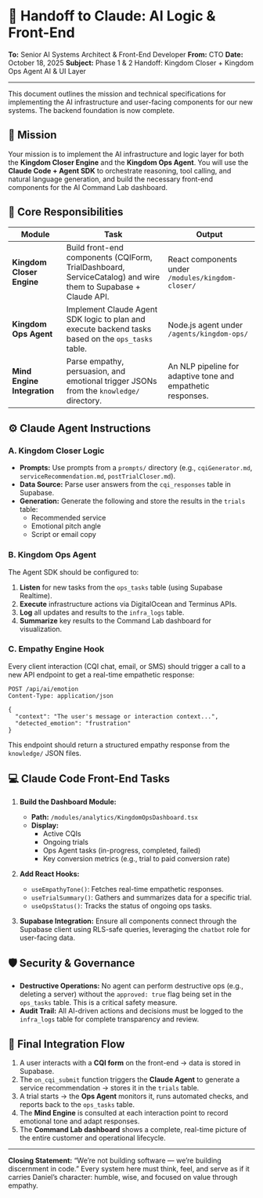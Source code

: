 # 🧠 Handoff to Claude: AI Logic & Front-End

**To:** Senior AI Systems Architect & Front-End Developer
**From:** CTO
**Date:** October 18, 2025
**Subject:** Phase 1 & 2 Handoff: Kingdom Closer + Kingdom Ops Agent AI & UI Layer

---

This document outlines the mission and technical specifications for implementing the AI infrastructure and user-facing components for our new systems. The backend foundation is now complete.

## 🚀 Mission

Your mission is to implement the AI infrastructure and logic layer for both the **Kingdom Closer Engine** and the **Kingdom Ops Agent**. You will use the **Claude Code + Agent SDK** to orchestrate reasoning, tool calling, and natural language generation, and build the necessary front-end components for the AI Command Lab dashboard.

## 🧱 Core Responsibilities

| Module                  | Task                                                                                                     | Output                                            |
| ----------------------- | -------------------------------------------------------------------------------------------------------- | ------------------------------------------------- |
| **Kingdom Closer Engine** | Build front-end components (CQIForm, TrialDashboard, ServiceCatalog) and wire them to Supabase + Claude API. | React components under `/modules/kingdom-closer/`   |
| **Kingdom Ops Agent**     | Implement Claude Agent SDK logic to plan and execute backend tasks based on the `ops_tasks` table.       | Node.js agent under `/agents/kingdom-ops/`        |
| **Mind Engine Integration** | Parse empathy, persuasion, and emotional trigger JSONs from the `knowledge/` directory.                  | An NLP pipeline for adaptive tone and empathetic responses. |

## ⚙️ Claude Agent Instructions

### A. Kingdom Closer Logic

- **Prompts:** Use prompts from a `prompts/` directory (e.g., `cqiGenerator.md`, `serviceRecommendation.md`, `postTrialCloser.md`).
- **Data Source:** Parse user answers from the `cqi_responses` table in Supabase.
- **Generation:** Generate the following and store the results in the `trials` table:
    - Recommended service
    - Emotional pitch angle
    - Script or email copy

### B. Kingdom Ops Agent

The Agent SDK should be configured to:

1.  **Listen** for new tasks from the `ops_tasks` table (using Supabase Realtime).
2.  **Execute** infrastructure actions via DigitalOcean and Terminus APIs.
3.  **Log** all updates and results to the `infra_logs` table.
4.  **Summarize** key results to the Command Lab dashboard for visualization.

### C. Empathy Engine Hook

Every client interaction (CQI chat, email, or SMS) should trigger a call to a new API endpoint to get a real-time empathetic response:

```http
POST /api/ai/emotion
Content-Type: application/json

{
  "context": "The user's message or interaction context...",
  "detected_emotion": "frustration"
}
```

This endpoint should return a structured empathy response from the `knowledge/` JSON files.

## 💻 Claude Code Front-End Tasks

1.  **Build the Dashboard Module:**
    - **Path:** `/modules/analytics/KingdomOpsDashboard.tsx`
    - **Display:**
        - Active CQIs
        - Ongoing trials
        - Ops Agent tasks (in-progress, completed, failed)
        - Key conversion metrics (e.g., trial to paid conversion rate)

2.  **Add React Hooks:**
    - `useEmpathyTone()`: Fetches real-time empathetic responses.
    - `useTrialSummary()`: Gathers and summarizes data for a specific trial.
    - `useOpsStatus()`: Tracks the status of ongoing ops tasks.

3.  **Supabase Integration:** Ensure all components connect through the Supabase client using RLS-safe queries, leveraging the `chatbot` role for user-facing data.

## 🛡️ Security & Governance

- **Destructive Operations:** No agent can perform destructive ops (e.g., deleting a server) without the `approved: true` flag being set in the `ops_tasks` table. This is a critical safety measure.
- **Audit Trail:** All AI-driven actions and decisions must be logged to the `infra_logs` table for complete transparency and review.

## 🧭 Final Integration Flow

1.  A user interacts with a **CQI form** on the front-end → data is stored in Supabase.
2.  The `on_cqi_submit` function triggers the **Claude Agent** to generate a service recommendation → stores it in the `trials` table.
3.  A trial starts → the **Ops Agent** monitors it, runs automated checks, and reports back to the `ops_tasks` table.
4.  The **Mind Engine** is consulted at each interaction point to record emotional tone and adapt responses.
5.  The **Command Lab dashboard** shows a complete, real-time picture of the entire customer and operational lifecycle.

---

**Closing Statement:** “We’re not building software — we’re building discernment in code.” Every system here must think, feel, and serve as if it carries Daniel’s character: humble, wise, and focused on value through empathy.

